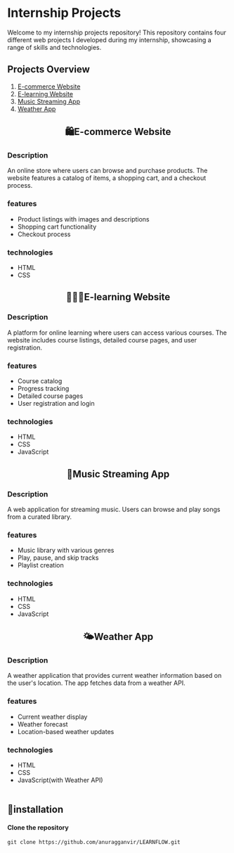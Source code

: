 # Internship Projects

Welcome to my internship projects repository! This repository contains four different web projects I developed during my internship, showcasing a range of skills and technologies.

## Projects Overview
1. [E-commerce Website](https://github.com/anuragganvir/LEARNFLOW/tree/main/Ecommerce%20Website)
2. [E-learning Website](https://github.com/anuragganvir/LEARNFLOW/tree/main/LearnOn%20E-learning_Website)
3. [Music Streaming App](https://github.com/anuragganvir/LEARNFLOW/tree/main/Music%20Streaming%20App%20-%20MusiCurve)
4. [Weather App](https://github.com/anuragganvir/LEARNFLOW/tree/main/weather%20app)

<div align="center">
  
## 🛍️E-commerce Website </div>
### Description

An online store where users can browse and purchase products. The website features a catalog of items, a shopping cart, and a checkout process.

### features

- Product listings with images and descriptions
- Shopping cart functionality
- Checkout process

### technologies
- HTML
- CSS

<div align="center"> 
   
  ## 🧑🏻‍💻E-learning Website </div>
### Description

A platform for online learning where users can access various courses. The website includes course listings, detailed course pages, and user registration.

### features

- Course catalog
- Progress tracking
- Detailed course pages
- User registration and login

### technologies
- HTML
- CSS
- JavaScript

<div align="center"> 
  
  ## 💽Music Streaming App </div>
### Description

A web application for streaming music. Users can browse and play songs from a curated library.

### features

- Music library with various genres
- Play, pause, and skip tracks
- Playlist creation

### technologies
- HTML
- CSS
- JavaScript


<div align="center"> 
  
  ## 🌤️Weather App </div>
### Description

A weather application that provides current weather information based on the user's location. The app fetches data from a weather API.

### features

- Current weather display
- Weather forecast
- Location-based weather updates

### technologies
- HTML
- CSS
- JavaScript(with Weather API)
  <br>
  <br>

## 📲installation
#### Clone the repository 
    git clone https://github.com/anuragganvir/LEARNFLOW.git
